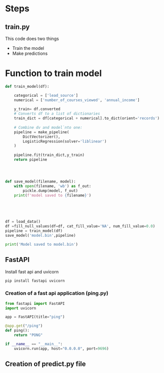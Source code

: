 # Steps

## train.py
This code does two things
* Train the model
* Make predictions


# Function to train model
```python
def train_model(df):

    categorical = ['lead_source']
    numerical = ['number_of_courses_viewed', 'annual_income']
    
    y_train= df.converted
    # Converts df to a list of dictionaries
    train_dict = df[categorical + numerical].to_dict(orient='records')
    
    # Combine dv and model`nto one: 
    pipeline = make_pipeline(
        DictVectorizer(),
        LogisticRegression(solver='liblinear')
    )
    
    pipeline.fit(train_dict,y_train)
    return pipeline




def save_model(filename, model):
    with open(filename, 'wb') as f_out:
        pickle.dump(model, f_out)
    print(f'model saved to {filename}')


 


df = load_data()
df =fill_null_values(df=df, cat_fill_value='NA', num_fill_value=0.0)
pipeline = train_model(df)
save_model('model.bin',pipeline)

print('Model saved to model.bin')
```

## FastAPI 
Install fast api and uvicorn
```bash
pip install fastapi uvicorn
```
### Creation of a fast api application (ping.py)

```python
from fastapi import FastAPI
import uvicorn

app = FastAPI(title="ping")

@app.get("/ping")
def ping():
    return "PONG"

if __name__ == "__main__":
    uvicorn.run(app, host="0.0.0.0", port=9696)

```

## Creation of predict.py file
